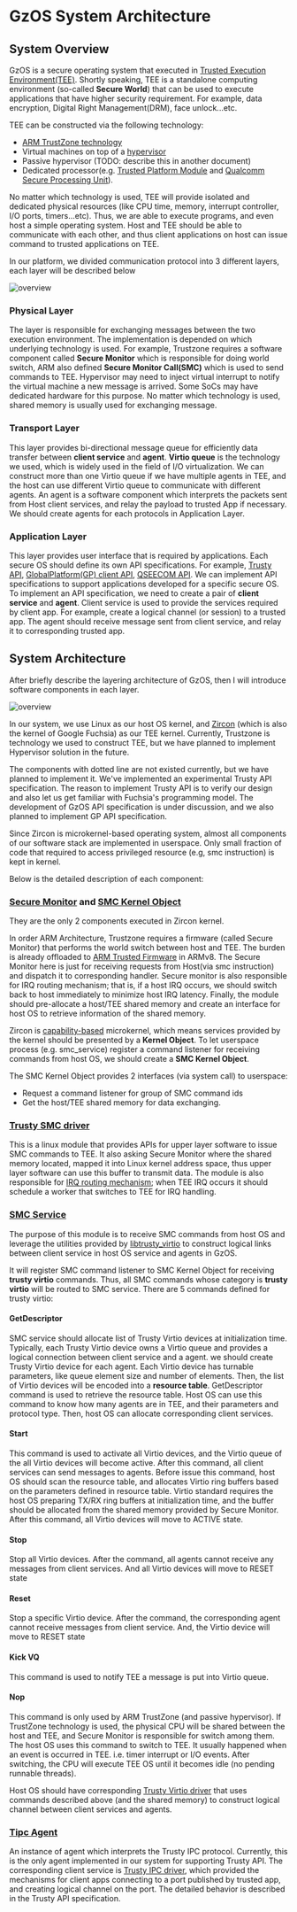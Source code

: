 # GzOS System Architecture

## System Overview

GzOS is a secure operating system that executed in [Trusted Execution Environment(TEE)](https://en.wikipedia.org/wiki/Trusted_execution_environment). Shortly speaking, TEE is a standalone computing environment (so-called **Secure World**) that can be used to execute applications that have higher security requirement. For example, data encryption, Digital Right Management(DRM), face unlock...etc.

TEE can be constructed via the following technology:

* [ARM TrustZone technology](https://www.arm.com/products/security-on-arm/trustzone)
* Virtual machines on top of a [hypervisor](https://en.wikipedia.org/wiki/Hypervisor)
* Passive hypervisor (TODO: describe this in another document)
* Dedicated processor(e.g. [Trusted Platform Module](https://en.wikipedia.org/wiki/Trusted_Platform_Module) and [Qualcomm Secure Processing Unit](https://www.qualcomm.com/snapdragon/security)).

No matter which technology is used, TEE will provide isolated and dedicated physical resources (like CPU time, memory, interrupt controller, I/O ports, timers...etc). Thus, we are able to execute programs, and even host a simple operating system. Host and TEE should be able to communicate with each other, and thus client applications on host can issue command to trusted applications on TEE.

In our platform, we divided communication protocol into 3 different layers, each layer will be described below

![overview](images/system_overview.svg)

### Physical Layer

The layer is responsible for exchanging messages between the two execution environment. The implementation is depended on which underlying technology is used. For example, Trustzone requires a software component called **Secure Monitor** which is responsible for doing world switch, ARM also defined **Secure Monitor Call(SMC)** which is used to send commands to TEE. Hypervisor may need to inject virtual interrupt to notify the virtual machine a new message is arrived. Some SoCs may have dedicated hardware for this purpose. No matter which technology is used, shared memory is usually used for exchanging message.

### Transport Layer

This layer provides bi-directional message queue for efficiently data transfer between **client service** and **agent**. **Virtio queue** is the technology we used, which is widely used in the field of I/O virtualization. We can construct more than one Virtio queue if we have multiple agents in TEE, and the host can use different Virtio queue to communicate with different agents. An agent is a software component which interprets the packets sent from Host client services, and relay the payload to trusted App if necessary. We should create agents for each protocols in Application Layer.

### Application Layer
This layer provides user interface that is required by applications. Each secure OS should define its own API specifications. For example, [Trusty API](https://source.android.com/security/trusty/trusty-ref), [GlobalPlatform(GP) client API](https://globalplatform.org/specs-library/tee-client-api-specification/), [QSEECOM API](https://android.googlesource.com/platform/hardware/qcom/keymaster/+/master/QSEEComAPI.h). We can implement API specifications to support applications developed for a specific secure OS. To implement an API specification, we need to create a pair of **client service** and **agent**. Client service is used to provide the services required by client app. For example, create a logical channel (or session) to a trusted app. The agent should receive message sent from client service, and relay it to corresponding trusted app.

## System Architecture

After briefly describe the layering architecture of GzOS, then I will introduce software components in each layer.

![overview](images/system_architecture.svg)

In our system, we use Linux as our host OS kernel, and [Zircon](https://fuchsia.googlesource.com/zircon) (which is also the kernel of Google Fuchsia) as our TEE kernel. Currently, Trustzone is technology we used to construct TEE, but we have planned to implement Hypervisor solution in the future.

The components with dotted line are not existed currently, but we have planned to implement it. We've implemented an experimental Trusty API specification. The reason to implement Trusty API is to verify our design and also let us get familiar with Fuchsia's programming model. The development of GzOS API specification is under discussion, and we also planned to implement GP API specification.

Since Zircon is microkernel-based operating system, almost all components of our software stack are implemented in userspace. Only small fraction of code that required to access privileged resource (e.g, smc instruction) is kept in kernel. 

Below is the detailed description of each component:

### [Secure Monitor](https://github.com/OpenTrustGroup/zircon/tree/gzos/third_party/lib/sm) and [SMC Kernel Object](https://github.com/OpenTrustGroup/zircon/blob/gzos/kernel/object/smc_dispatcher.cpp)

They are the only 2 components executed in Zircon kernel.

In order ARM Architecture, Trustzone requires a firmware (called Secure Monitor) that performs the world switch between host and TEE. The burden is already offloaded to [ARM Trusted Firmware](https://github.com/OpenTrustGroup/arm-trusted-firmware/tree/gzos) in ARMv8. The Secure Monitor here is just for receiving requests from Host(via smc instruction) and dispatch it to corresponding handler. Secure monitor is also responsible for IRQ routing mechanism; that is, if a host IRQ occurs, we should switch back to host immediately to minimize host IRQ latency. Finally, the module should pre-allocate a host/TEE shared memory and create an interface for host OS to retrieve information of the shared memory.

Zircon is [capability-based](https://en.wikipedia.org/wiki/Capability-based_security) microkernel, which means services provided by the kernel should be presented by a **Kernel Object**. To let userspace process (e.g. smc_service) register a command listener for receiving commands from host OS, we should create a **SMC Kernel Object**.

The SMC Kernel Object provides 2 interfaces (via system call) to userspace:

* Request a command listener for group of SMC command ids
* Get the host/TEE shared memory for data exchanging.

### [Trusty SMC driver](https://github.com/OpenTrustGroup/linux/blob/gzos/drivers/trusty/trusty.c)

This is a linux module that provides APIs for upper layer software to issue SMC commands to TEE. It also asking Secure Monitor where the shared memory located, mapped it into Linux kernel address space, thus upper layer software can use this buffer to transmit data. The module is also responsible for [IRQ routing mechanism](https://github.com/OpenTrustGroup/linux/blob/gzos/drivers/trusty/trusty-irq.c); when TEE IRQ occurs it should schedule a worker that switches to TEE for IRQ handling.

### [SMC Service](https://github.com/OpenTrustGroup/garnet/tree/gzos/bin/gzos/smc_service)

The purpose of this module is to receive SMC commands from host OS and leverage the utilities provided by [libtrusty_virtio](https://github.com/OpenTrustGroup/garnet/tree/gzos/lib/gzos/trusty_virtio) to construct logical links between client service in host OS service and agents in GzOS.

It will register SMC command listener to SMC Kernel Object for receiving **trusty virtio** commands. Thus, all SMC commands whose category is **trusty virtio** will be routed to SMC service. There are 5 commands defined for trusty virtio:

#### GetDescriptor

SMC service should allocate list of Trusty Virtio devices at initialization time. Typically, each Trusty Virtio device owns a Virtio queue and provides a logical connection between client service and a agent. we should create Trusty Virtio device for each agent. Each Virtio device has turnable parameters, like queue element size and number of elements. Then, the list of Virtio devices will be encoded into a **resource table**. GetDescriptor command is used to retrieve the resource table. Host OS can use this command to know how many agents are in TEE, and their parameters and protocol type. Then, host OS can allocate corresponding client services.

#### Start

This command is used to activate all Virtio devices, and the Virtio queue of the all Virtio devices will become active. After this command, all client services can send messages to agents. Before issue this command, host OS should scan the resource table, and allocates Virtio ring buffers based on the parameters defined in resource table. Virtio standard requires the host OS preparing TX/RX ring buffers at initialization time, and the buffer should be allocated from the shared memory provided by Secure Monitor. After this command, all Virtio devices will move to ACTIVE state.

#### Stop

Stop all Virtio devices. After the command, all agents cannot receive any messages from client services. And all Virtio devices will move to RESET state

#### Reset

Stop a specific Virtio device. After the command, the corresponding agent cannot receive messages from client service. And, the Virtio device will move to RESET state 

#### Kick VQ

This command is used to notify TEE a message is put into Virtio queue. 

#### Nop

This command is only used by ARM TrustZone (and passive hypervisor). If TrustZone technology is used, the physical CPU will be shared between the host and TEE, and Secure Monitor is responsible for switch among them. The host OS uses this command to switch to TEE. It usually happened when an event is occurred in TEE. i.e. timer interrupt or I/O events. After switching, the CPU will execute TEE OS until it becomes idle (no pending runnable threads).

Host OS should have corresponding [Trusty Virtio driver](https://github.com/OpenTrustGroup/linux/blob/gzos/drivers/trusty/trusty-virtio.c) that uses commands described above (and the shared memory) to construct logical channel between client services and agents.

### [Tipc Agent](https://github.com/OpenTrustGroup/garnet/blob/gzos/bin/gzos/ree_agent/tipc_agent.cc)

An instance of agent which interprets the Trusty IPC protocol. Currently, this is the only agent implemented in our system for supporting Trusty API. The corresponding client service is [Trusty IPC driver](https://github.com/OpenTrustGroup/linux/blob/gzos/drivers/trusty/trusty-ipc.c), which provided the mechanisms for client apps connecting to a port published by trusted app, and creating logical channel on the port. The detailed behavior is described in the Trusty API specification.
